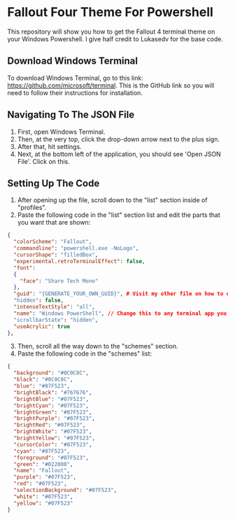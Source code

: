 # Fallout Four Theme For Powershell
This repository will show you how to get the Fallout 4 terminal theme on your Windows Powershell. I give half credit to Lukasedv for the base code.

## Download Windows Terminal
To download Windows Terminal, go to this link: https://github.com/microsoft/terminal.
This is the GitHub link so you will need to follow their instructions for installation.

## Navigating To The JSON File
1. First, open Windows Terminal.
2. Then, at the very top, click the drop-down arrow next to the plus sign.
3. After that, hit settings.
4. Next, at the bottom left of the application, you should see 'Open JSON File'. Click on this.

## Setting Up The Code
1. After opening up the file, scroll down to the "list" section inside of "profiles".
2. Paste the following code in the "list" section list and edit the parts that you want that are shown:

```json
{
  "colorScheme": "Fallout",
  "commandline": "powershell.exe -NoLogo",
  "cursorShape": "filledBox",
  "experimental.retroTerminalEffect": false,
  "font": 
  {
    "face": "Share Tech Mono"
  },
  "guid": "{GENERATE_YOUR_OWN_GUID}", # Visit my other file on how to do this or go to:
  "hidden": false,
  "intenseTextStyle": "all",
  "name": "Windows PowerShell", // Change this to any terminal app you want. For example: Windows Command Prompt
  "scrollbarState": "hidden",
  "useAcrylic": true
},
```
3. Then, scroll all the way down to the "schemes" section.
4. Paste the following code in the "schemes" list:

```json
{
  "background": "#0C0C0C",
  "black": "#0C0C0C",
  "blue": "#07F523",
  "brightBlack": "#767676",
  "brightBlue": "#07F523",
  "brightCyan": "#07F523",
  "brightGreen": "#07F523",
  "brightPurple": "#07F523",
  "brightRed": "#07F523",
  "brightWhite": "#07F523",
  "brightYellow": "#07F523",
  "cursorColor": "#07F523",
  "cyan": "#07F523",
  "foreground": "#07F523",
  "green": "#022000",
  "name": "Fallout",
  "purple": "#07F523",
  "red": "#07F523",
  "selectionBackground": "#07F523",
  "white": "#07F523",
  "yellow": "#07F523"
}
```


